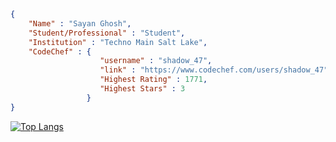 ```json
{
    "Name" : "Sayan Ghosh",
    "Student/Professional" : "Student",
    "Institution" : "Techno Main Salt Lake",
    "CodeChef" : {
                    "username" : "shadow_47",
                    "link" : "https://www.codechef.com/users/shadow_47",
                    "Highest Rating" : 1771,
                    "Highest Stars" : 3
                 }
}
```

[![Top Langs](https://github-readme-stats.vercel.app/api/top-langs/?username=Shadow129-sys&layout=compact&theme=github_dark&show_icons=true)](https://github.com/Shadow129-sys)
<!--
**Shadow129-sys/Shadow129-sys** is a ✨ _special_ ✨ repository because its `README.md` (this file) appears on your GitHub profile.

Here are some ideas to get you started:

- 🔭 I’m currently working on ...
- 🌱 I’m currently learning ...
- 👯 I’m looking to collaborate on ...
- 🤔 I’m looking for help with ...
- 💬 Ask me about ...
- 📫 How to reach me: ...
- 😄 Pronouns: ...
- ⚡ Fun fact: ...
-->
